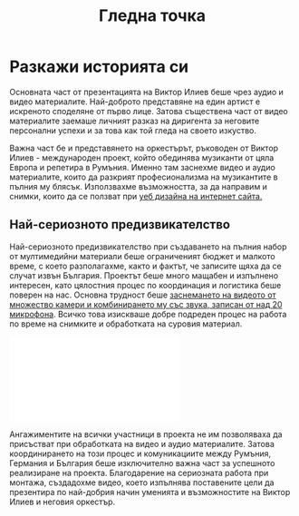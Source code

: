 ﻿---
layout: post
order: 2
rel: /about/viktorilieff/multimedia
service: /services/multimedia
project: /portfolio/viktorilieff
header: compact
display: summary postcard
title: Гледна точка
description: Съществена част от видео маркетинга заемаше личният разказ на диригента.
summary: Основната част от презентацията на Виктор Илиев беше чрез аудио и видео материали. Най-доброто представяне на един артист е искреното споделяне от първо лице. Затова съществена част от видео материалите заемаше личният разказ на диригента за неговите персонални успехи и за това как той гледа на своето изкуство. 
image: /business/viktorilieff/multimedia.jpg
ref:
  - image: /portfolio/viktorilieff/h2.jpg
    title: Atlas Symphony Orchestra - Joseph Haydn - Symphony No. 85, II movement
    url: http://www.youtube.com/watch?v=CP3qmuSCC5Q
  - image: /portfolio/viktorilieff/sn.jpg
    title: Atlas Symphony Orchestra - Robert Schumann - Symphony No. 2, Op. 61 II movement
    url: http://www.youtube.com/watch?v=CYOa0d9dABs
  - image: /portfolio/viktorilieff/h4.jpg
    title: Atlas Symphony Orchestra - Joseph Haydn - Symphony No. 85, IV movement 
    url: http://www.youtube.com/watch?v=mUPxtsIKH7Y
  - image: /portfolio/viktorilieff/foundation.jpg
    title: Създавнето на един оркестър
    url: http://www.youtube.com/watch?v=DBn3ycS_aSQ
  - image: /portfolio/viktorilieff/parsifal.jpg
    title: Parsifal remix
    url: http://www.youtube.com/watch?v=BZI0yyCZxUY
  - image: /portfolio/viktorilieff/conductor.jpg
    title: Да бъдеш диригент
    url: http://www.youtube.com/watch?v=BZI0yyCZxUY
  - image: /portfolio/viktorilieff/color.jpg
    title: Да откриеш цвета на оркестъра
    url: http://www.youtube.com/watch?v=oPW8shSh_dE
  - image: /portfolio/viktorilieff/sylvia.jpg
    title: Монокъл, портрет на Силвия фон Харден
    url: http://www.youtube.com/watch?v=l-l5_PtR2VA
  - image: /portfolio/viktorilieff/art.jpg
    title: Обедиянвато на различните видове изкуство
    url: http://www.youtube.com/watch?v=l-8IYd3HOqF4g
---
# Разкажи историята си
Основната част от презентацията на Виктор Илиев беше чрез аудио и видео материалите. Най-доброто представяне на един артист е искреното споделяне от първо лице. Затова съществена част от видео материалите заемаше личният разказ на диригента за неговите персонални успехи и за това как той гледа на своето изкуство. 

Важна част бе и представянето на оркестърът, ръководен от Виктор Илиев - международен проект, който обединява музиканти от цяла Европа и репетира в Румъния. Именно там заснехме видео и аудио материалите, които да разкрият професионализма на музикантите в пълния му блясък. Използвахме възможността, за да направим и снимки, които да се ползват при [уеб дизайна на интернет сайта.](./../../маркетинг/уеб-дизайн.html)

## Най-сериозното предизвикателство
Най-сериозното предизвикателство при създаването на пълния набор от мултимедийни материали беше ограниченият бюджет и малкото време, с което разполагахме, както и фактът, че записите щяха да се случат извън България. Проектът беше много мащабен и изпълнено интересен, като цялостния процес по координация и логистика беше поверен на нас. Основна трудност беше [заснемането на видеото от множество камери и комбинирането му със звука, записан от над 20 микрофона](./../../маркетинг/мултимедия.html). Всичко това изискваше добре подреден процес на работа по време на снимките и обработката на суровия материал.

<iframe  data-aspect="0.5625" src="//www.youtube.com/embed/DBn3ycS_aSQ?rel=0" frameborder="0" allowfullscreen></iframe>

Ангажиментите на всички участници в проекта не им позволяваха да присъстват при обработката на видео и аудио материалите. Затова координирането на този процес и комуникациите между Румъния, Германия и България беше изключително важна част за успешното реализиране на проекта. Благодарение на сериозната работа при монтажа, създадохме видео, което изпълнява поставените цели да презентира по най-добрия начин уменията и възможностите на Виктор Илиев и неговия оркестър. 